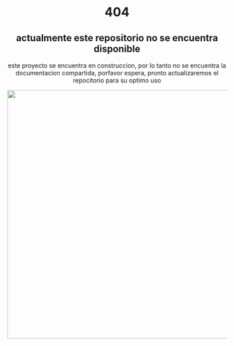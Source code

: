 <h1 align="center">404</h1>

<h2 align="center">actualmente este repositorio no se encuentra disponible</h2>

<p align="center">este proyecto se encuentra en construccion, por lo tanto no se encuentra la documentacion compartida, porfavor espera, pronto actualizaremos el repocitorio para su optimo uso</p> 

<div align="center">
  <img height="570" src="https://cdn.domestika.org/c_limit,dpr_1.0,f_auto,q_80,w_820/v1446569691/content-items/001/443/699/tumblr_nifa7uoXtE1u77u56o1_r1_500-original.gif?1446569691"  />
</div>

